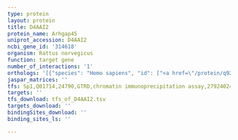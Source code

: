 ```yaml
---
type: protein
layout: protein
title: D4AAI2
protein_name: Arhgap45
uniprot_accession: D4AAI2
ncbi_gene_id: '314618'
organism: Rattus norvegicus
function: target gene
number_of_interactions: '1'
orthologs: '[{"species": "Homo sapiens", "id": ["<a href=\"/protein/q92619\">Q92619</a>"]}, {"species": "Danio rerio", "id": ["F1Q6Y5"]}, {"species": "Mus musculus", "id": ["D3Z7R7"]}]'
jaspar_matrices: ''
tfs: Sp1,Q01714,24790,GTRD,chromatin immunoprecipitation assay,27924024%5Buid%5D,No
targets: ''
tfs_download: tfs_of_D4AAI2.tsv
targets_download: ''
bindingSites_download: ''
binding_sites_ls: ''

---
```

